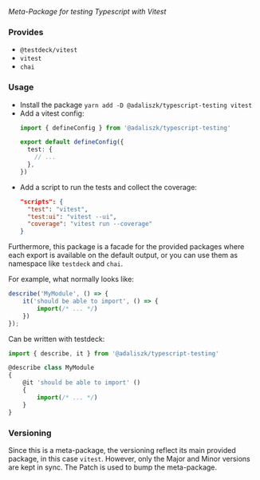 _Meta-Package for testing Typescript with Vitest_

### Provides

- `@testdeck/vitest`
- `vitest`
- `chai`

### Usage

- Install the package `yarn add -D @adaliszk/typescript-testing vitest`
- Add a vitest config:
  ```typescript
  import { defineConfig } from '@adaliszk/typescript-testing'

  export default defineConfig({
    test: {
      // ...
    },
  })
  ```
- Add a script to run the tests and collect the coverage:
  ```json
  "scripts": {
    "test": "vitest",
    "test:ui": "vitest --ui",
    "coverage": "vitest run --coverage"
  }
  ```

Furthermore, this package is a facade for the provided packages where each export is available on the default output, or
you can use them as namespace like `testdeck` and `chai`.

For example, what normally looks like:
```typescript
describe('MyModule', () => {
    it('should be able to import', () => {
        import(/* ... */)
    })
});
```

Can be written with testdeck:
```typescript
import { describe, it } from '@adaliszk/typescript-testing'

@describe class MyModule
{
    @it 'should be able to import' ()
    {
        import(/* ... */)
    }
}
```

### Versioning

Since this is a meta-package, the versioning reflect its main provided package, in this case `vitest`. However, only the
Major and Minor versions are kept in sync. The Patch is used to bump the meta-package.

